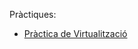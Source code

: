 Pràctiques:
- [Pràctica de Virtualització](https://github.com/MarcCristobal/Portfoli/blob/main/Moduls/M01-SistemesInformatics/UF1/Pr%C3%A0ctica%20Virtualitzaci%C3%B3/Pr%C3%A0cticaVirtualitzaci%C3%B3.html)
